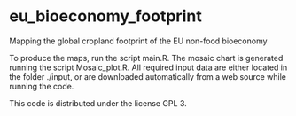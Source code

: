 # eu_bioeconomy_footprint
Mapping the global cropland footprint of the EU non-food bioeconomy


To produce the maps, run the script main.R. The mosaic chart is generated running the script Mosaic_plot.R. All required input data are either located in the folder ./input, or are downloaded automatically from a web source while running the code.


This code is distributed under the license GPL 3.